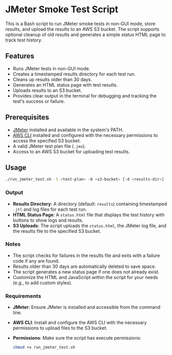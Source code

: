 # JMeter Smoke Test Script

This is a Bash script to run JMeter smoke tests in non-GUI mode, store results, and upload the results to an AWS S3 bucket. The script supports optional cleanup of old results and generates a simple status HTML page to track test history. 

## Features
- Runs JMeter tests in non-GUI mode.
- Creates a timestamped results directory for each test run.
- Cleans up results older than 30 days.
- Generates an HTML status page with test results.
- Uploads results to an S3 bucket.
- Provides clear output in the terminal for debugging and tracking the test's success or failure.

## Prerequisites
- [JMeter](https://jmeter.apache.org/download_jmeter.cgi) installed and available in the system's PATH.
- [AWS CLI](https://docs.aws.amazon.com/cli/latest/userguide/install-cliv2.html) installed and configured with the necessary permissions to access the specified S3 bucket.
- A valid JMeter test plan file (`.jmx`).
- Access to an AWS S3 bucket for uploading test results.

## Usage

```bash
./run_jmeter_test.sh -t <test-plan> -b <s3-bucket> [-d <results-dir>]
```
### Output
- **Results Directory**: A directory (default: `results`) containing timestamped `.jtl` and log files for each test run.
- **HTML Status Page**: A `status.html` file that displays the test history with buttons to show logs and results.
- **S3 Uploads**: The script uploads the `status.html`, the JMeter log file, and the results file to the specified S3 bucket.

### Notes
- The script checks for failures in the results file and exits with a failure code if any are found.
- Results older than 30 days are automatically deleted to save space.
- The script generates a new status page if one does not already exist.
- Customize the HTML and JavaScript within the script for your needs (e.g., to add custom styles).

### Requirements
- **JMeter**: Ensure JMeter is installed and accessible from the command line.
- **AWS CLI**: Install and configure the AWS CLI with the necessary permissions to upload files to the S3 bucket.
- **Permissions**: Make sure the script has execute permissions:

    ```bash
    chmod +x run_jmeter_test.sh
    ```

